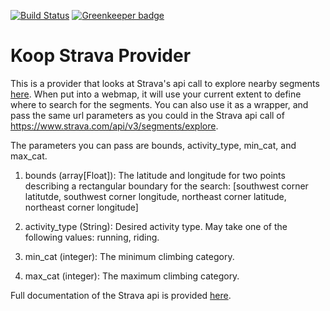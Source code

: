 [![Build Status](https://travis-ci.org/koopjs/koop-provider-Strava.svg?branch=master)](https://travis-ci.org/koopjs/koop-provider-Strava) [![Greenkeeper badge](https://badges.greenkeeper.io/koopjs/koop-provider-Strava.svg)](https://greenkeeper.io/)

# Koop Strava Provider

This is a provider that looks at Strava's api call to explore nearby segments [here](https://developers.strava.com/docs/reference/#api-Segments-exploreSegments). When put into a webmap, it will use your current extent to define where to search for the segments. You can also use it as a wrapper, and pass the same url parameters as you could in the Strava api call of https://www.strava.com/api/v3/segments/explore. 

The parameters you can pass are bounds, activity_type, min_cat, and max_cat.

1. bounds (array[Float]): The latitude and longitude for two points describing a rectangular boundary for the search: [southwest corner latitutde, southwest corner longitude, northeast corner latitude, northeast corner longitude]

1. activity_type (String): Desired activity type. May take one of the following values: running, riding.

1. min_cat (integer): The minimum climbing category.

1. max_cat (integer): The maximum climbing category.

Full documentation of the Strava api is provided [here](https://developers.strava.com/docs/reference).
